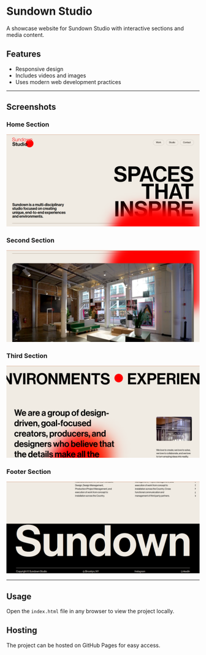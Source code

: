 # Sundown Studio

A showcase website for Sundown Studio with interactive sections and media content.

## Features

- Responsive design
- Includes videos and images
- Uses modern web development practices

---

## Screenshots

### Home Section

![Home Section](images/Home-section.png)

### Second Section

![Second Section](images/second-section.png)

### Third Section

![Third Section](images/Third-section.png)

### Footer Section

![Footer Section](images/footer-section.png)

---

## Usage

Open the `index.html` file in any browser to view the project locally.

## Hosting

The project can be hosted on GitHub Pages for easy access.
